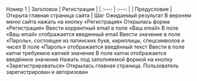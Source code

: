Номер	1
| Заголовок |	Регистрация |
| :---:   | :---: |
| Предусловие |	Открыта главная страница сайта |
Шаг	Ожидаемый результат
В верхнем меню сайта нажать на кнопку «Регистрация»	Открылась форма «Регистрация»
Ввести корректный email в поле «Ваш email»	В поле «Ваш email» отображается введенный email
Ввести значение в поле «Пароль», состоящее из латинских букв, кириллицы, спецсимволов и чисел	В поле «Пароль» отображается введённый текст
Ввести в поле капчи требуемое капчей значение	В поле капчи отображается введённое значение
Нажать под заполняемой формой на кнопку «Зарегистрироваться»	Открылась главная страница. Пользователь зарегистрирован и авторизован
